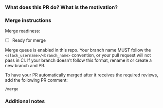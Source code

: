 <!-- *Note: Please remember to review the Datadog Documentation [Contribution Guidelines](https://github.com/DataDog/documentation/blob/master/CONTRIBUTING.md) if you have not yet done so.* -->

### What does this PR do? What is the motivation?
<!-- A brief description of the change being made with this pull request. What is your motivation for the PR? -->

### Merge instructions

<!-- 
If you're waiting for a release or there are other considerations that you want us to be aware of, list them here. 
If the PR is ready to be merged once it receives the required reviews, check the box below after you've created the PR.
-->

Merge readiness:
- [ ] Ready for merge

Merge queue is enabled in this repo. Your branch name MUST follow the `<slack_username>/<branch_name>` convention, or your pull request will not pass in CI. If your branch doesn't follow this format, rename it or create a new branch and PR.

To have your PR automatically merged after it receives the required reviews, add the following PR comment:

```
/merge
```

### Additional notes
<!-- Anything else we should know when reviewing?-->

<!-- Previewing the PR: Assuming you are a Datadog employee and named your branch `<yourname>/<description>`, a preview build will run and links to the preview output will be auto-generated and posted in the PR comments. The links will 404 until the preview build is finished running. -->
